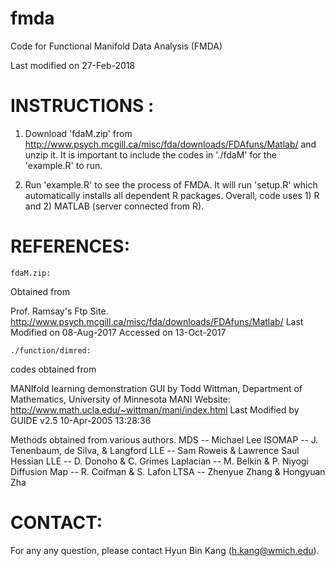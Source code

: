 # fmda
Code for Functional Manifold Data Analysis (FMDA)

Last modified on 27-Feb-2018

# INSTRUCTIONS :
1. Download 'fdaM.zip' from http://www.psych.mcgill.ca/misc/fda/downloads/FDAfuns/Matlab/ and unzip it. It is important to include the codes in './fdaM' for the 'example.R' to run.

2. Run 'example.R' to see the process of FMDA. It will run 'setup.R' which automatically installs all dependent R packages. Overall, code uses 1) R and 2) MATLAB (server connected from R).


# REFERENCES:
	fdaM.zip:	

Obtained from 

Prof. Ramsay's Ftp Site.
http://www.psych.mcgill.ca/misc/fda/downloads/FDAfuns/Matlab/
Last Modified on 08-Aug-2017
Accessed on 13-Oct-2017

	./function/dimred: 

codes obtained from

MANIfold learning demonstration GUI
by Todd Wittman, Department of Mathematics, University of Minnesota
MANI Website: http://www.math.ucla.edu/~wittman/mani/index.html
Last Modified by GUIDE v2.5 10-Apr-2005 13:28:36

Methods obtained from various authors.
  MDS -- Michael Lee
  ISOMAP -- J. Tenenbaum, de Silva, & Langford
  LLE -- Sam Roweis & Lawrence Saul
  Hessian LLE  -- D. Donoho & C. Grimes
  Laplacian -- M. Belkin & P. Niyogi
  Diffusion Map -- R. Coifman & S. Lafon
  LTSA -- Zhenyue Zhang & Hongyuan Zha

# CONTACT:
For any any question, please contact Hyun Bin Kang (h.kang@wmich.edu).
